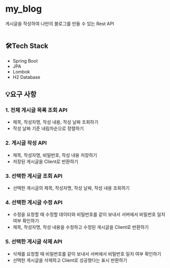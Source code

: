 # my_blog
게시글을 작성하여 나만의 블로그를 만들 수 있는 Rest API  
<br>

## 🛠️Tech Stack
* Spring Boot
* JPA
* Lombok
* H2 Database<br>

## 💡요구 사항
### 1. 전체 게시글 목록 조회 API
* 제목, 작성자명, 작성 내용, 작성 날짜 조회하기
* 작성 날짜 기준 내림차순으로 정렬하기

### 2. 게시글 작성 API
* 제목, 작성자명, 비밀번호, 작성 내용 저장하기
* 저장된 게시글을 Client로 반환하기

### 3. 선택한 게시글 조회 API
* 선택한 게시글의 제목, 작성자명, 작성 날짜, 작성 내용 조회하기

### 4. 선택한 게시글 수정 API
* 수정을 요청할 때 수정할 데이터와 비밀번호를 같이 보내서 서버에서 비밀번호 일치 여부 확인하기
* 제목, 작성자명, 작성 내용을 수정하고 수정된 게시글을 Client로 반환하기

### 5. 선택한 게시글 삭제 API
* 삭제를 요청할 때 비밀번호를 같이 보내서 서버에서 비밀번호 일치 여부 확인하기
* 선택한 게시글을 삭제하고 Client로 성공했다는 표시 반환하기
